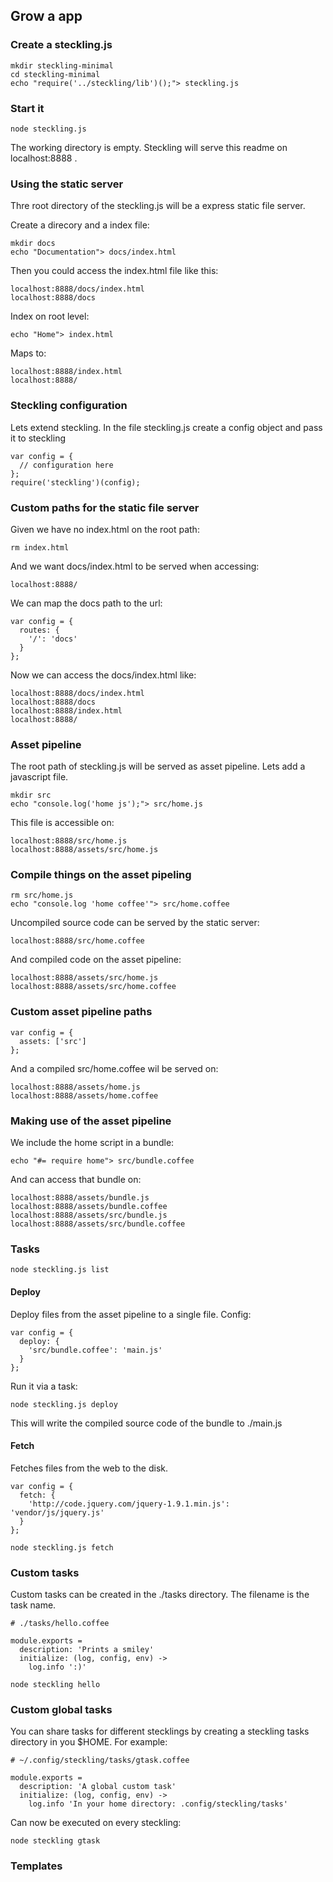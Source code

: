 ## Grow a app

### Create a steckling.js

    mkdir steckling-minimal
    cd steckling-minimal
    echo "require('../steckling/lib')();"> steckling.js

### Start it

    node steckling.js

The working directory is empty. Steckling will serve
this readme on localhost:8888 .

### Using the static server

Thre root directory of the steckling.js will be a express
static file server.

Create a direcory and a index file:

    mkdir docs
    echo "Documentation"> docs/index.html

Then you could access the index.html file like this:

    localhost:8888/docs/index.html
    localhost:8888/docs

Index on root level:

    echo "Home"> index.html

Maps to:

    localhost:8888/index.html
    localhost:8888/

### Steckling configuration

Lets extend steckling. In the file steckling.js create a
config object and pass it to steckling

    var config = {
      // configuration here
    };
    require('steckling')(config);

### Custom paths for the static file server

Given we have no index.html on the root path:

    rm index.html

And we want docs/index.html to be served when accessing:

    localhost:8888/

We can map the docs path to the url:

    var config = {
      routes: {
        '/': 'docs'
      }
    };

Now we can access the docs/index.html like:

    localhost:8888/docs/index.html
    localhost:8888/docs
    localhost:8888/index.html
    localhost:8888/

### Asset pipeline

The root path of steckling.js will be served as asset pipeline. Lets
add a javascript file.

    mkdir src
    echo "console.log('home js');"> src/home.js

This file is accessible on:

    localhost:8888/src/home.js
    localhost:8888/assets/src/home.js

### Compile things on the asset pipeling

    rm src/home.js
    echo "console.log 'home coffee'"> src/home.coffee

Uncompiled source code can be served by the static server:

    localhost:8888/src/home.coffee

And compiled code on the asset pipeline:

    localhost:8888/assets/src/home.js
    localhost:8888/assets/src/home.coffee

### Custom asset pipeline paths

    var config = {
      assets: ['src']
    };

And a compiled src/home.coffee wil be served on:

    localhost:8888/assets/home.js
    localhost:8888/assets/home.coffee

### Making use of the asset pipeline

We include the home script in a bundle:

    echo "#= require home"> src/bundle.coffee

And can access that bundle on:

    localhost:8888/assets/bundle.js
    localhost:8888/assets/bundle.coffee
    localhost:8888/assets/src/bundle.js
    localhost:8888/assets/src/bundle.coffee

### Tasks

    node steckling.js list

#### Deploy

Deploy files from the asset pipeline to a single file. Config:

    var config = {
      deploy: {
        'src/bundle.coffee': 'main.js'
      }
    };

Run it via a task:

    node steckling.js deploy

This will write the compiled source code of the bundle to ./main.js

#### Fetch

Fetches files from the web to the disk.

    var config = {
      fetch: {
        'http://code.jquery.com/jquery-1.9.1.min.js': 'vendor/js/jquery.js'
      }
    };

    node steckling.js fetch

### Custom tasks

Custom tasks can be created in the ./tasks directory. The
filename is the task name.

    # ./tasks/hello.coffee

    module.exports =
      description: 'Prints a smiley'
      initialize: (log, config, env) ->
        log.info ':)'

    node steckling hello

### Custom global tasks

You can share tasks for different stecklings by creating
a steckling tasks directory in you $HOME. For example:

    # ~/.config/steckling/tasks/gtask.coffee

    module.exports =
      description: 'A global custom task'
      initialize: (log, config, env) ->
        log.info 'In your home directory: .config/steckling/tasks'

Can now be executed on every steckling:

    node steckling gtask

### Templates